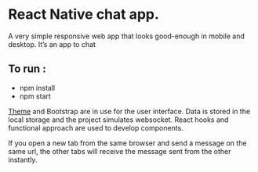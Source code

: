 # React Native chat app.

A very simple responsive web app that looks good-enough in mobile and desktop. It’s an app to chat  

## To run : 

 - npm install
 - npm start  

 [Theme](https://www.bootdey.com/snippets/view/chat-app) and Bootstrap are in use for the user interface.
Data is stored in the local storage and the project simulates websocket.
React hooks and functional approach are used to develop components.


If you open a new tab from the same browser and send a message on the same url, the other tabs will receive the message sent from the other instantly.
